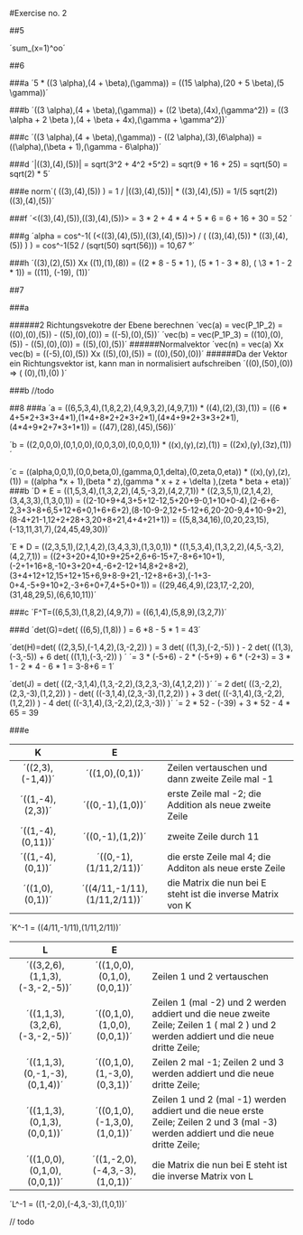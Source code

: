 #Exercise no. 2

##5


´sum\_(x=1)^oo´

##6

###a
´5 * ((3 \alpha),(4 + \beta),(\gamma)) = ((15 \alpha),(20 + 5 \beta),(5 \gamma))´

###b
´((3 \alpha),(4 + \beta),(\gamma)) + ((2 \beta),(4x),(\gamma^2)) = ((3 \alpha + 2 \beta ),(4 + \beta + 4x),(\gamma + \gamma^2))´

###c
´((3 \alpha),(4 + \beta),(\gamma)) - ((2 \alpha),(3),(6\alpha)) = ((\alpha),(\beta + 1),(\gamma - 6\alpha))´

###d
´|((3),(4),(5))| = sqrt(3^2 + 4^2 +5^2) = sqrt(9 + 16 + 25) = sqrt(50) = sqrt(2) * 5´

###e
norm´( ((3),(4),(5)) ) =  1 / |((3),(4),(5))| * ((3),(4),(5)) = 1/(5 sqrt(2))  ((3),(4),(5))´ 

###f
´<((3),(4),(5)),((3),(4),(5))> = 3 \* 2 + 4 \* 4 + 5 \* 6 = 6 + 16 + 30 = 52 ´

###g
´alpha = cos^-1( (<((3),(4),(5)),((3),(4),(5))>) / ( ((3),(4),(5)) * ((3),(4),(5)) ) ) =  cos^-1(52 / (sqrt(50)  sqrt(56))) = 10,67 °´

###h
´((3),(2),(5)) Xx ((1),(1),(8)) = ((2 \* 8 - 5 \* 1 ), (5 \* 1 - 3 \* 8), ( \3 * 1 - 2 \* 1)) = ((11), (-19), (1))´

##7

###a

######2 Richtungsvekotre der Ebene berechnen
´vec(a) = vec(P_1P_2) = ((0),(0),(5)) - ((5),(0),(0)) = ((-5),(0),(5))´
´vec(b) = vec(P_1P_3) = ((10),(0),(5)) - ((5),(0),(0)) = ((5),(0),(5))´ 
######Normalvektor
´vec(n) = vec(a) Xx vec(b) = ((-5),(0),(5)) Xx ((5),(0),(5)) = ((0),(50),(0))´
######Da der Vektor ein Richtungsvektor ist, kann man in normalisiert aufschreiben
´((0),(50),(0)) => ( (0),(1),(0) )´

###b
//todo

##8
###a
´a = ((6,5,3,4),(1,8,2,2),(4,9,3,2),(4,9,7,1)) \* ((4),(2),(3),(1)) = ((6 \* 4+5\*2+3\*3+4\*1),(1\*4+8\*2+2\*3+2\*1),(4\*4+9\*2+3\*3+2\*1),(4\*4+9\*2+7\*3+1\*1)) = ((47),(28),(45),(56))´ 

´b = ((2,0,0,0),(0,1,0,0),(0,0,3,0),(0,0,0,1)) \* ((x),(y),(z),(1)) = ((2x),(y),(3z),(1))´ 

´c = ((alpha,0,0,1),(0,0,beta,0),(gamma,0,1,delta),(0,zeta,0,eta)) \* ((x),(y),(z),(1)) = ((alpha \*x + 1),(beta \* z),(gamma \* x + z + \delta ),(zeta \* beta + eta))´
###b
´D \* E = ((1,5,3,4),(1,3,2,2),(4,5,-3,2),(4,2,7,1)) \* ((2,3,5,1),(2,1,4,2),(3,4,3,3),(1,3,0,1)) = ((2-10+9+4,3+5+12-12,5+20+9-0,1+10+0-4),(2-6+6-2,3+3+8+6,5+12+6+0,1+6+6+2),(8-10-9-2,12+5-12+6,20-20-9,4+10-9+2),(8-4+21-1,12+2+28+3,20+8+21,4+4+21+1)) = ((5,8,34,16),(0,20,23,15),(-13,11,31,7),(24,45,49,30))´ 

´E \* D =  ((2,3,5,1),(2,1,4,2),(3,4,3,3),(1,3,0,1)) \* ((1,5,3,4),(1,3,2,2),(4,5,-3,2),(4,2,7,1)) = ((2+3+20+4,10+9+25+2,6+6-15+7,-8+6+10+1),(-2+1+16+8,-10+3+20+4,-6+2-12+14,8+2+8+2),(3+4+12+12,15+12+15+6,9+8-9+21,-12+8+6+3),(-1+3-0+4,-5+9+10+2,-3+6+0+7,4+5+0+1)) = ((29,46,4,9),(23,17,-2,20),(31,48,29,5),(6,6,10,11))´

###c
´F^T=((6,5,3),(1,8,2),(4,9,7)) = ((6,1,4),(5,8,9),(3,2,7))´

###d
´det(G)=det( ((6,5),(1,8)) ) = 6 \*8 - 5 * 1 = 43´

´det(H)=det( ((2,3,5),(-1,4,2),(3,-2,2)) ) 
= 3 det( ((1,3),(-2,-5)) ) - 2 det( ((1,3),(-3,-5)) + 6 det( ((1,1),(-3,-2)) ) ´ 
´= 3 \* (-5+6) - 2 \* (-5+9) + 6 \* (-2+3) = 3 \* 1 - 2 \*  4 - 6 \* 1 = 3-8+6 = 1´

´det(J) = det( ((2,-3,1,4),(1,3,-2,2),(3,2,3,-3),(4,1,2,2)) )´
´= 2 det( ((3,-2,2),(2,3,-3),(1,2,2)) ) - det( ((-3,1,4),(2,3,-3),(1,2,2)) ) + 3 det( ((-3,1,4),(3,-2,2),(1,2,2)) ) - 4 det( ((-3,1,4),(3,-2,2),(2,3,-3)) )´
´= 2 \* 52 - (-39) + 3 \* 52 - 4 \* 65 = 39

###e

| K        | E        |  |
| :-------------: |:-------------:| :-----|
| ´((2,3),(-1,4))´ | ´((1,0),(0,1))´ | Zeilen vertauschen und dann zweite Zeile mal -1 |
| ´((1,-4),(2,3))´ | ´((0,-1),(1,0))´ | erste Zeile mal -2; die Addition als neue zweite Zeile | 
| ´((1,-4),(0,11))´ | ´((0,-1),(1,2))´ | zweite Zeile durch 11 |
| ´((1,-4),(0,1))´ | ´((0,-1),(1/11,2/11))´ | die erste Zeile mal 4; die Additon als neue erste Zeile
| ´((1,0),(0,1))´ | ´((4/11,-1/11),(1/11,2/11))´ | die Matrix die nun bei E steht ist die inverse Matrix von K |
´K^-1 = ((4/11,-1/11),(1/11,2/11))´

| L        | E        |  |
| :-------------: |:-------------:| :-----|
| ´((3,2,6),(1,1,3),(-3,-2,-5))´ | ´((1,0,0),(0,1,0),(0,0,1))´ | Zeilen 1 und 2 vertauschen |
| ´((1,1,3),(3,2,6),(-3,-2,-5))´ | ´((0,1,0),(1,0,0),(0,0,1))´ | Zeilen 1 (mal -2) und 2 werden addiert und die neue zweite Zeile; Zeilen 1 ( mal 2 ) und 2 werden addiert und die neue dritte Zeile; |
 |´((1,1,3),(0,-1,-3),(0,1,4))´ | ´((0,1,0),(1,-3,0),(0,3,1))´ | Zeilen 2 mal -1; Zeilen 2 und 3 werden addiert und die neue dritte Zeile; |
 |´((1,1,3),(0,1,3),(0,0,1))´ | ´((0,1,0),(-1,3,0),(1,0,1))´ | Zeilen 1 und 2 (mal -1) werden addiert und die neue erste Zeile; Zeilen 2 und 3 (mal -3) werden addiert und die neue dritte Zeile; |
 | ´((1,0,0),(0,1,0),(0,0,1))´ | ´((1,-2,0),(-4,3,-3),(1,0,1))´ | die Matrix die nun bei E steht ist die inverse Matrix von L |
´L^-1 = ((1,-2,0),(-4,3,-3),(1,0,1))´


// todo


